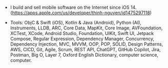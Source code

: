 * I build and sell mobile software on the Internet since iOS 14. (https://apps.apple.com/us/developer/thinh-nguyen/id1475297118)

* Tools: ObjC & Swift (iOS), Kotlin & Java (Android), Python (AI), Instruments, LLDB, ARC, Core Data, MapKit, Core Image, AVFoundation, XCTest, XCode, Android Studio, Foundation, UIKit, Swift UI, Jetpack Compose, Regular Expression, Dependency Manager, Concurrency, Dependency Injection, MVC, MVVM, OOP, POP, SOLID, Design Patterns, AWS, CICD, Git, Agile, Scrum, REST API, ChatGPT, GitHub Copilot, Jira, Postman, Big O, Layer 7, Oxford English Dictionary, computer science, computer.

